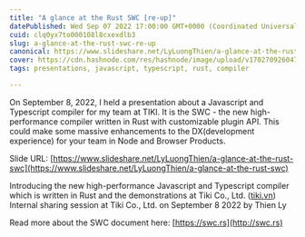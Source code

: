```yaml
---
title: "A glance at the Rust SWC [re-up]"
datePublished: Wed Sep 07 2022 17:00:00 GMT+0000 (Coordinated Universal Time)
cuid: clq0yx7to000108l8cxexdlb3
slug: a-glance-at-the-rust-swc-re-up
canonical: https://www.slideshare.net/LyLuongThien/a-glance-at-the-rust-swc
cover: https://cdn.hashnode.com/res/hashnode/image/upload/v1702709260470/b29da4a8-7897-4abb-819c-7883339d63a0.png
tags: presentations, javascript, typescript, rust, compiler

---
```


On September 8, 2022, I held a presentation about a Javascript and Typescript compiler for my team at TIKI. It is the SWC - the new high-performance compiler written in Rust with customizable plugin API. This could make some massive enhancements to the DX(development experience) for your team in Node and Browser Products.  
  
Slide URL: [https://www.slideshare.net/LyLuongThien/a-glance-at-the-rust-swc](https://www.slideshare.net/LyLuongThien/a-glance-at-the-rust-swc)

Introducing the new high-performance Javascript and Typescript compiler which is written in Rust and the demonstrations at Tiki Co., Ltd. ([tiki.vn](http://tiki.vn)) Internal sharing session at Tiki Co., Ltd. on September 8 2022 by Thien Ly

Read more about the SWC document here: [https://swc.rs](http://swc.rs)